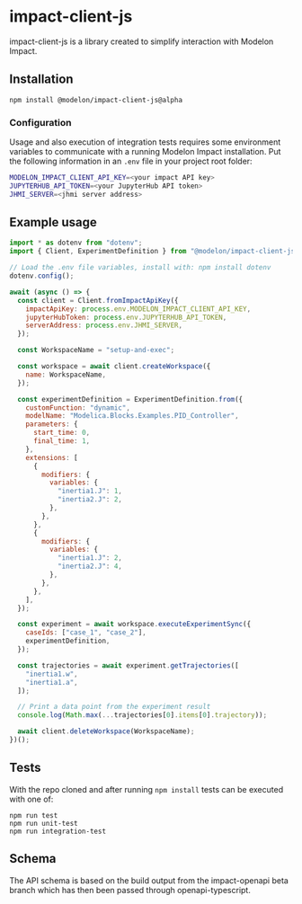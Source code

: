 # impact-client-js

impact-client-js is a library created to simplify interaction with Modelon Impact.

## Installation

`npm install @modelon/impact-client-js@alpha`

### Configuration

Usage and also execution of integration tests requires some environment variables to communicate with a running Modelon Impact installation.
Put the following information in an `.env` file in your project root folder:

```bash
MODELON_IMPACT_CLIENT_API_KEY=<your impact API key>
JUPYTERHUB_API_TOKEN=<your JupyterHub API token>
JHMI_SERVER=<jhmi server address>
```

## Example usage

```JavaScript
import * as dotenv from "dotenv";
import { Client, ExperimentDefinition } from "@modelon/impact-client-js";

// Load the .env file variables, install with: npm install dotenv
dotenv.config();

await (async () => {
  const client = Client.fromImpactApiKey({
    impactApiKey: process.env.MODELON_IMPACT_CLIENT_API_KEY,
    jupyterHubToken: process.env.JUPYTERHUB_API_TOKEN,
    serverAddress: process.env.JHMI_SERVER,
  });

  const WorkspaceName = "setup-and-exec";

  const workspace = await client.createWorkspace({
    name: WorkspaceName,
  });

  const experimentDefinition = ExperimentDefinition.from({
    customFunction: "dynamic",
    modelName: "Modelica.Blocks.Examples.PID_Controller",
    parameters: {
      start_time: 0,
      final_time: 1,
    },
    extensions: [
      {
        modifiers: {
          variables: {
            "inertia1.J": 1,
            "inertia2.J": 2,
          },
        },
      },
      {
        modifiers: {
          variables: {
            "inertia1.J": 2,
            "inertia2.J": 4,
          },
        },
      },
    ],
  });

  const experiment = await workspace.executeExperimentSync({
    caseIds: ["case_1", "case_2"],
    experimentDefinition,
  });

  const trajectories = await experiment.getTrajectories([
    "inertia1.w",
    "inertia1.a",
  ]);

  // Print a data point from the experiment result
  console.log(Math.max(...trajectories[0].items[0].trajectory));

  await client.deleteWorkspace(WorkspaceName);
})();
```

## Tests

With the repo cloned and after running `npm install` tests can be executed with one of:

```
npm run test
npm run unit-test
npm run integration-test
```

## Schema

The API schema is based on the build output from the impact-openapi beta branch which has then been passed through openapi-typescript.
